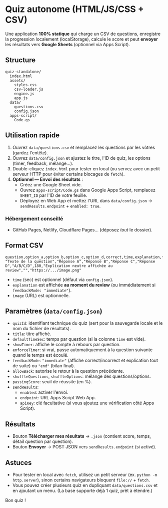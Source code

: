 # Quiz autonome (HTML/JS/CSS + CSV)

Une application **100% statique** qui charge un CSV de questions, enregistre la progression localement (localStorage), calcule le score et peut **envoyer** les résultats vers **Google Sheets** (optionnel via Apps Script).

## Structure
```
quiz-standalone/
  index.html
  assets/
    styles.css
    csv-loader.js
    engine.js
    app.js
  data/
    questions.csv
    config.json
  apps-script/
    Code.gs
```

## Utilisation rapide
1. Ouvrez `data/questions.csv` et remplacez les questions par les vôtres (gardez l'entête).
2. Ouvrez `data/config.json` et ajustez le titre, l'ID de quiz, les options (timer, feedback, mélange…).  
3. Double-cliquez `index.html` pour tester en local (ou servez avec un petit serveur HTTP pour éviter certains blocages de `fetch`).
4. **Optionnel — Envoi des résultats** : 
   - Créez une Google Sheet vide.
   - Ouvrez `apps-script/Code.gs` dans Google Apps Script, remplacez `SHEET_ID` par l'ID de votre feuille.
   - Déployez en Web App et mettez l'URL dans `data/config.json` → `sendResults.endpoint` + `enabled: true`.

### Hébergement conseillé
- GitHub Pages, Netlify, Cloudflare Pages… (déposez *tout* le dossier).

## Format CSV
```
question,option_a,option_b,option_c,option_d,correct,time,explanation,feedback,image
"Texte de la question","Réponse A","Réponse B","Réponse C","Réponse D","A/B/C/D",180,"Explication neutre affichée au review","","https://.../image.png"
```
- `time` (sec) est optionnel (défaut via `config.json`).
- `explanation` est affichée **au moment du review** (ou immédiatement si `feedbackMode: "immediate"`).
- `image` (URL) est optionnelle.

## Paramètres (`data/config.json`)
- `quizId`: identifiant technique du quiz (sert pour la sauvegarde locale et le nom du fichier de résultats).
- `title`: titre affiché.
- `defaultTimeSec`: temps par question (si la colonne `time` est vide).
- `showTimer`: affiche le compte à rebours par question.
- `enforceTimer`: si vrai, passe automatiquement à la question suivante quand le temps est écoulé.
- `feedbackMode`: `"immediate"` (affiche correct/incorrect et explication tout de suite) ou `"end"` (bilan final).
- `allowBack`: autorise le retour à la question précédente.
- `shuffleQuestions`, `shuffleOptions`: mélange des questions/options.
- `passingScore`: seuil de réussite (en %).
- `sendResults`: 
  - `enabled`: activer l'envoi.
  - `endpoint`: URL Apps Script Web App.
  - `apiKey`: clé facultative (si vous ajoutez une vérification côté Apps Script).

## Résultats
- Bouton **Télécharger mes résultats** → `.json` (contient score, temps, détail question par question).
- Bouton **Envoyer** → POST JSON vers `sendResults.endpoint` (si activé).

## Astuces
- Pour tester en local avec `fetch`, utilisez un petit serveur (ex. `python -m http.server`), sinon certains navigateurs bloquent `file://` + `fetch`.
- Vous pouvez créer plusieurs quiz en dupliquant `data/questions.csv` et en ajoutant un menu. (La base supporte déjà 1 quiz, prêt à étendre.)

Bon quiz !

